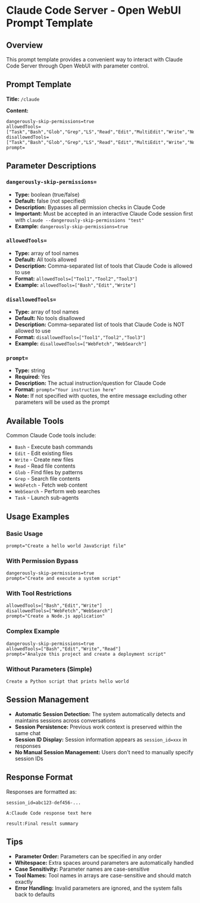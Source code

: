 # Claude Code Server - Open WebUI Prompt Template

## Overview

This prompt template provides a convenient way to interact with Claude Code Server through Open WebUI with parameter control.

## Prompt Template

**Title:** `/claude`

**Content:**
```
dangerously-skip-permissions=true
allowedTools=["Task","Bash","Glob","Grep","LS","Read","Edit","MultiEdit","Write","NotebookRead","NotebookEdit","WebFetch","TodoRead","TodoWrite","WebSearch"]
disallowedTools=["Task","Bash","Glob","Grep","LS","Read","Edit","MultiEdit","Write","NotebookRead","NotebookEdit","WebFetch","TodoRead","TodoWrite","WebSearch"]
prompt=
```

## Parameter Descriptions

### `dangerously-skip-permissions=`
- **Type:** boolean (true/false)
- **Default:** false (not specified)
- **Description:** Bypasses all permission checks in Claude Code
- **Important:** Must be accepted in an interactive Claude Code session first with `claude --dangerously-skip-permissions "test"`
- **Example:** `dangerously-skip-permissions=true`

### `allowedTools=`
- **Type:** array of tool names
- **Default:** All tools allowed
- **Description:** Comma-separated list of tools that Claude Code is allowed to use
- **Format:** `allowedTools=["Tool1","Tool2","Tool3"]`
- **Example:** `allowedTools=["Bash","Edit","Write"]`

### `disallowedTools=`
- **Type:** array of tool names  
- **Default:** No tools disallowed
- **Description:** Comma-separated list of tools that Claude Code is NOT allowed to use
- **Format:** `disallowedTools=["Tool1","Tool2","Tool3"]`
- **Example:** `disallowedTools=["WebFetch","WebSearch"]`

### `prompt=`
- **Type:** string
- **Required:** Yes
- **Description:** The actual instruction/question for Claude Code
- **Format:** `prompt="Your instruction here"`
- **Note:** If not specified with quotes, the entire message excluding other parameters will be used as the prompt

## Available Tools

Common Claude Code tools include:
- `Bash` - Execute bash commands
- `Edit` - Edit existing files
- `Write` - Create new files
- `Read` - Read file contents
- `Glob` - Find files by patterns
- `Grep` - Search file contents
- `WebFetch` - Fetch web content
- `WebSearch` - Perform web searches
- `Task` - Launch sub-agents

## Usage Examples

### Basic Usage
```
prompt="Create a hello world JavaScript file"
```

### With Permission Bypass
```
dangerously-skip-permissions=true
prompt="Create and execute a system script"
```

### With Tool Restrictions
```
allowedTools=["Bash","Edit","Write"]
disallowedTools=["WebFetch","WebSearch"]
prompt="Create a Node.js application"
```

### Complex Example
```
dangerously-skip-permissions=true
allowedTools=["Bash","Edit","Write","Read"]
prompt="Analyze this project and create a deployment script"
```

### Without Parameters (Simple)
```
Create a Python script that prints hello world
```

## Session Management

- **Automatic Session Detection:** The system automatically detects and maintains sessions across conversations
- **Session Persistence:** Previous work context is preserved within the same chat
- **Session ID Display:** Session information appears as `session_id=xxx` in responses
- **No Manual Session Management:** Users don't need to manually specify session IDs

## Response Format

Responses are formatted as:
```
session_id=abc123-def456-...

A:Claude Code response text here

result:Final result summary
```
## Tips

- **Parameter Order:** Parameters can be specified in any order
- **Whitespace:** Extra spaces around parameters are automatically handled
- **Case Sensitivity:** Parameter names are case-sensitive
- **Tool Names:** Tool names in arrays are case-sensitive and should match exactly
- **Error Handling:** Invalid parameters are ignored, and the system falls back to defaults
